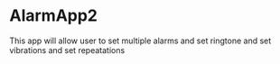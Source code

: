 # AlarmApp2
This app will allow user to set multiple alarms
and set ringtone
and set vibrations
and set repeatations
